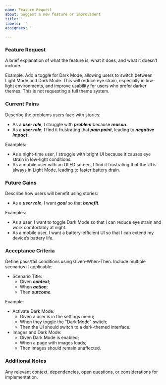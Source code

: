 ```yaml
---
name: Feature Request
about: Suggest a new feature or improvement
title: ''
labels: ''
assignees: ''

---
```


### Feature Request

A brief explanation of what the feature is, what it does, and what it doesn’t include.

Example: Add a toggle for Dark Mode, allowing users to switch between Light Mode and Dark Mode. This will reduce eye strain, especially in low-light environments, and improve usability for users who prefer darker themes. This is not requesting a full theme system.

### Current Pains

Describe the problems users face with stories:
- As a ***user role***, I struggle with ***problem*** because ***reason***.
- As a ***user role***, I find it frustrating that ***pain point***, leading to ***negative impact***.

Examples:
- As a night-time user, I struggle with bright UI because it causes eye strain in low-light conditions.
- As a mobile user with an OLED screen, I find it frustrating that the UI is always in Light Mode, leading to faster battery drain.

### Future Gains

Describe how users will benefit using stories:
- As a ***user role***, I want ***goal*** so that ***benefit***.

Examples:
- As a user, I want to toggle Dark Mode so that I can reduce eye strain and work comfortably at night.
- As a mobile user, I want a battery-efficient UI so that I can extend my device’s battery life.

### Acceptance Criteria

Define pass/fail conditions using Given-When-Then. Include multiple scenarios if applicable:
- Scenario Title:
  - Given ***context***;
  - When ***action***;
  - Then ***outcome***.

Example:
- Activate Dark Mode:
  - Given a user is in the settings menu;
  - When they toggle the "Dark Mode" switch;
  - Then the UI should switch to a dark-themed interface.
- Images and Dark Mode:
  - Given Dark Mode is enabled;
  - When a page with images loads;
  - Then images should remain unaffected.

### Additional Notes

Any relevant context, dependencies, open questions, or considerations for implementation.
